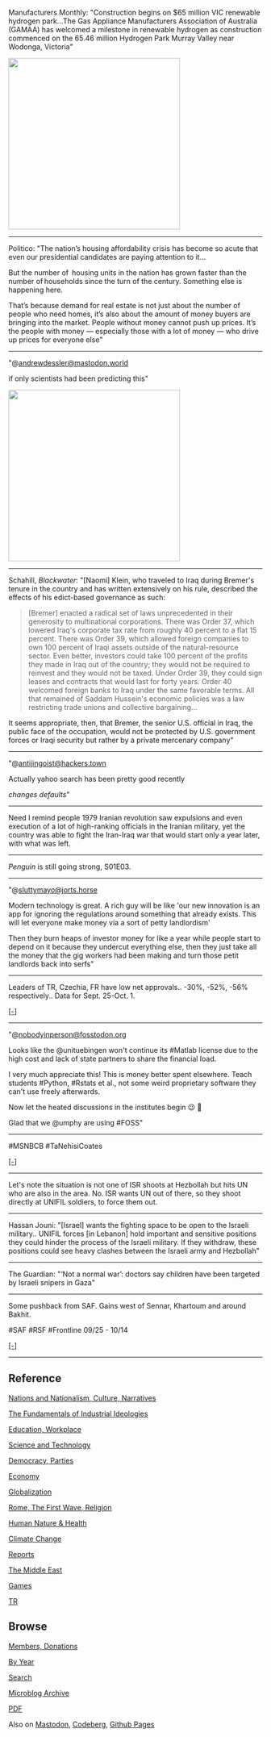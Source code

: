 
Manufacturers Monthly: "Construction begins on $65 million VIC
renewable hydrogen park...The Gas Appliance Manufacturers Association
of Australia (GAMAA) has welcomed a milestone in renewable hydrogen as
construction commenced on the 65.46 million Hydrogen Park Murray
Valley near Wodonga, Victoria"

<img width='340' src='https://www.manmonthly.com.au/wp-content/uploads/2024/05/AdobeStock_667048929-768x563.jpeg'/>

---

Politico: "The nation’s housing affordability crisis has become so
acute that even our presidential candidates are paying attention to
it...

But the number of  housing units in the nation has grown faster than
the number of households since the turn of the century. Something else
is happening here.

That’s because demand for real estate is not just about the number of
people who need homes, it’s also about the amount of money buyers are
bringing into the market. People without money cannot push up
prices. It’s the people with money — especially those with a lot of
money — who drive up prices for everyone else"

---

"@andrewdessler@mastodon.world

if only scientists had been predicting this"

<img width='340' src='https://s3.eu-central-2.wasabisys.com/mastodonworld/media_attachments/files/113/295/826/443/187/617/small/68e8fbefee374007.png'/>

---

Schahill, *Blackwater*: "[Naomi] Klein, who traveled to Iraq during
Bremer's tenure in the country and has written extensively on his
rule, described the effects of his edict-based governance as such:

>[Bremer] enacted a radical set of laws unprecedented in their
>generosity to multinational corporations. There was Order 37, which
>lowered Iraq's corporate tax rate from roughly 40 percent to a flat 15
>percent. There was Order 39, which allowed foreign companies to own
>100 percent of Iraqi assets outside of the natural-resource
>sector. Even better, investors could take 100 percent of the profits
>they made in Iraq out of the country; they would not be required to
>reinvest and they would not be taxed. Under Order 39, they could sign
>leases and contracts that would last for forty years. Order 40
>welcomed foreign banks to Iraq under the same favorable terms. All
>that remained of Saddam Hussein's economic policies was a law
>restricting trade unions and collective bargaining...

It seems appropriate, then, that Bremer, the senior U.S. official in
Iraq, the public face of the occupation, would not be protected by
U.S. government forces or Iraqi security but rather by a private
mercenary company"

---

"@antijingoist@hackers.town

Actually yahoo search has been pretty good recently

*changes defaults*"

---

Need I remind people 1979 Iranian revolution saw expulsions and even
execution of a lot of high-ranking officials in the Iranian military,
yet the country was able to fight the Iran-Iraq war that would start
only a year later, with what was left.

---

*Penguin* is still going strong, S01E03.

---

"@sluttymayo@jorts.horse

Modern technology is great. A rich guy will be like 'our new
innovation is an app for ignoring the regulations around something
that already exists. This will let everyone make money via a sort of
petty landlordism'

Then they burn heaps of investor money for like a year while people
start to depend on it because they undercut everything else, then they
just take all the money that the gig workers had been making and turn
those petit landlords back into serfs"

---

Leaders of TR, Czechia, FR have low net approvals.. -30%, -52%, -56%
respectively.. Data for Sept. 25-Oct. 1.

[[-]](https://morningconsult.com/global-leader-approval)

---

"@nobodyinperson@fosstodon.org

Looks like the @unituebingen won't continue its \#Matlab license due
to the high cost and lack of state partners to share the financial
load.

I very much appreciate this! This is money better spent
elsewhere. Teach students \#Python, #Rstats et al., not some weird
proprietary software they can't use freely afterwards.

Now let the heated discussions in the institutes begin 😉 🍿

Glad that we @umphy are using #FOSS"

---

\#MSNBCB \#TaNehisiCoates

[[-]](https://www.youtube.com/embed/Had6L6O_KtA?start=216&end=301)

---

Let's note the situation is not one of ISR shoots at Hezbollah but
hits UN who are also in the area. No. ISR wants UN out of there, so
they shoot directly at UNIFIL soldiers, to force them out.

---

Hassan Jouni: "[Israel] wants the fighting space to be open to the
Israeli military.. UNIFIL forces [in Lebanon] hold important and
sensitive positions they could hinder the process of the Israeli
military. If they withdraw, these positions could see heavy clashes
between the Israeli army and Hezbollah"

---

The Guardian: "‘Not a normal war’: doctors say children have been
targeted by Israeli snipers in Gaza"

---

Some pushback from SAF. Gains west of Sennar, Khartoum and around Bakhit.

\#SAF \#RSF \#Frontline 09/25 - 10/14

[[-]](sdndata/map3-ext.html)

---

## Reference

[Nations and Nationalism, Culture, Narratives](0119/2013/02/nations-and-nationalism.html)

[The Fundamentals of Industrial Ideologies](0119/2011/04/fundamentals-of-industrial-ideologies.html)

[Education, Workplace](0119/2017/09/education-workplace.html)

[Science and Technology](0119/2018/09/science-technology.html)

[Democracy, Parties](0119/2016/11/democracy.html)

[Economy](2021/01/economy.html)

[Globalization](0119/2018/09/globalization.html)

[Rome, The First Wave, Religion](0119/2017/12/rome.html)

[Human Nature & Health](2020/07/human-nature.html)

[Climate Change](2022/01/climate.html)

[Reports](2021/01/reports.html)

[The Middle East](0119/2019/07/middleeast.html)

[Games](2024/06/games.html)

[TR](../tr/index.html)

## Browse

[Members, Donations](2022/08/members.html)

[By Year](years.html)

[Search](https://muratk5n.github.io/thirdwave/en/search.html)

[Microblog Archive](mbl/index.html)

[PDF](https://www.dropbox.com/scl/fi/8kl0sla1booo83zeb28dn/tw-all.pdf?rlkey=p9r319p8jbzak5du3dasju05y&st=28wknfsp&raw=1)

Also on 
[Mastodon](https://fosstodon.org/@muratk5n),
[Codeberg](https://muratk5n.codeberg.page/en/),
[Github Pages](https://muratk5n.github.io/thirdwave/en/)
